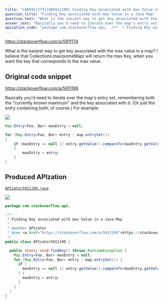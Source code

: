 ```yaml
---
title: "[Q#5911174][A#5911199] Finding Key associated with max Value in a Java Map"
question_title: "Finding Key associated with max Value in a Java Map"
question_text: "What is the easiest way to get key associated with the max value in a map? I believe that Collections.max(someMap) will return the max Key, when you want the key that corresponds to the max value."
answer_text: "Basically you'd need to iterate over the map's entry set, remembering both the \"currently known maximum\" and the key associated with it. (Or just the entry containing both, of course.) For example:"
apization_code: "package com.stackoverflow.api;  /**  * Finding Key associated with max Value in a Java Map  *  * @author APIzator  * @see <a href=\"https://stackoverflow.com/a/5911199\">https://stackoverflow.com/a/5911199</a>  */ public class APIzator5911199 {    public static void findKey() throws RuntimeException {     Map.Entry<Foo, Bar> maxEntry = null;     for (Map.Entry<Foo, Bar> entry : map.entrySet()) {       if (         maxEntry == null || entry.getValue().compareTo(maxEntry.getValue()) > 0       ) {         maxEntry = entry;       }     }   } }"
---
```


https://stackoverflow.com/q/5911174

What is the easiest way to get key associated with the max value in a map?
I believe that Collections.max(someMap) will return the max Key, when you want the key that corresponds to the max value.



## Original code snippet

https://stackoverflow.com/a/5911199

Basically you&#x27;d need to iterate over the map&#x27;s entry set, remembering both the &quot;currently known maximum&quot; and the key associated with it. (Or just the entry containing both, of course.)
For example:

<div class="code-logo"><img src="/stackoverflow.png" /></div>

```java
Map.Entry<Foo, Bar> maxEntry = null;

for (Map.Entry<Foo, Bar> entry : map.entrySet())
{
    if (maxEntry == null || entry.getValue().compareTo(maxEntry.getValue()) > 0)
    {
        maxEntry = entry;
    }
}
```

## Produced APIzation

[`APIzator5911199.java`](https://github.com/pasqualesalza/apization-temp-data/raw/master/search/APIzator5911199.java)

<div class="code-logo"><img src="/apizator.png" /></div>

```java
package com.stackoverflow.api;

/**
 * Finding Key associated with max Value in a Java Map
 *
 * @author APIzator
 * @see <a href="https://stackoverflow.com/a/5911199">https://stackoverflow.com/a/5911199</a>
 */
public class APIzator5911199 {

  public static void findKey() throws RuntimeException {
    Map.Entry<Foo, Bar> maxEntry = null;
    for (Map.Entry<Foo, Bar> entry : map.entrySet()) {
      if (
        maxEntry == null || entry.getValue().compareTo(maxEntry.getValue()) > 0
      ) {
        maxEntry = entry;
      }
    }
  }
}

```